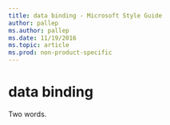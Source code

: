 ```yaml
---
title: data binding - Microsoft Style Guide
author: pallep
ms.author: pallep
ms.date: 11/19/2016
ms.topic: article
ms.prod: non-product-specific
---
```


# data binding

Two words. 
